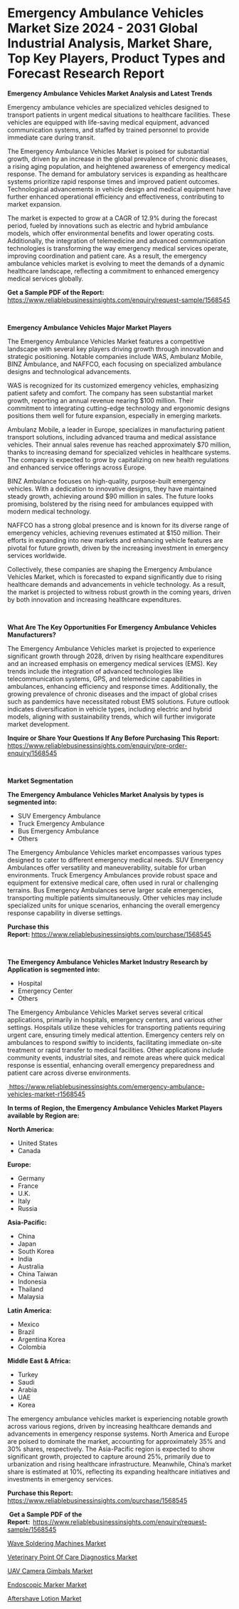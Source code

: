 <p><h1>Emergency Ambulance Vehicles Market Size 2024 - 2031 Global Industrial Analysis, Market Share, Top Key Players, Product Types and Forecast Research Report</h1></p><p><strong>Emergency Ambulance Vehicles Market Analysis and Latest Trends</strong></p>
<p><p>Emergency ambulance vehicles are specialized vehicles designed to transport patients in urgent medical situations to healthcare facilities. These vehicles are equipped with life-saving medical equipment, advanced communication systems, and staffed by trained personnel to provide immediate care during transit.</p><p>The Emergency Ambulance Vehicles Market is poised for substantial growth, driven by an increase in the global prevalence of chronic diseases, a rising aging population, and heightened awareness of emergency medical response. The demand for ambulatory services is expanding as healthcare systems prioritize rapid response times and improved patient outcomes. Technological advancements in vehicle design and medical equipment have further enhanced operational efficiency and effectiveness, contributing to market expansion.</p><p>The market is expected to grow at a CAGR of 12.9% during the forecast period, fueled by innovations such as electric and hybrid ambulance models, which offer environmental benefits and lower operating costs. Additionally, the integration of telemedicine and advanced communication technologies is transforming the way emergency medical services operate, improving coordination and patient care. As a result, the emergency ambulance vehicles market is evolving to meet the demands of a dynamic healthcare landscape, reflecting a commitment to enhanced emergency medical services globally.</p></p>
<p><strong>Get a Sample PDF of the Report:&nbsp;</strong> <a href="https://www.reliablebusinessinsights.com/enquiry/request-sample/1568545?utm_campaign=84&utm_medium=2&utm_source=Github&utm_content=ia&utm_term=29102024&utm_id=emergency-ambulance-vehicles">https://www.reliablebusinessinsights.com/enquiry/request-sample/1568545</a></p>
<p>&nbsp;</p>
<p><strong>Emergency Ambulance Vehicles Major Market Players</strong></p>
<p><p>The Emergency Ambulance Vehicles Market features a competitive landscape with several key players driving growth through innovation and strategic positioning. Notable companies include WAS, Ambulanz Mobile, BINZ Ambulance, and NAFFCO, each focusing on specialized ambulance designs and technological advancements.</p><p>WAS is recognized for its customized emergency vehicles, emphasizing patient safety and comfort. The company has seen substantial market growth, reporting an annual revenue nearing $100 million. Their commitment to integrating cutting-edge technology and ergonomic designs positions them well for future expansion, especially in emerging markets.</p><p>Ambulanz Mobile, a leader in Europe, specializes in manufacturing patient transport solutions, including advanced trauma and medical assistance vehicles. Their annual sales revenue has reached approximately $70 million, thanks to increasing demand for specialized vehicles in healthcare systems. The company is expected to grow by capitalizing on new health regulations and enhanced service offerings across Europe.</p><p>BINZ Ambulance focuses on high-quality, purpose-built emergency vehicles. With a dedication to innovative designs, they have maintained steady growth, achieving around $90 million in sales. The future looks promising, bolstered by the rising need for ambulances equipped with modern medical technology.</p><p>NAFFCO has a strong global presence and is known for its diverse range of emergency vehicles, achieving revenues estimated at $150 million. Their efforts in expanding into new markets and enhancing vehicle features are pivotal for future growth, driven by the increasing investment in emergency services worldwide.</p><p>Collectively, these companies are shaping the Emergency Ambulance Vehicles Market, which is forecasted to expand significantly due to rising healthcare demands and advancements in vehicle technology. As a result, the market is projected to witness robust growth in the coming years, driven by both innovation and increasing healthcare expenditures.</p></p>
<p>&nbsp;</p>
<p><strong>What Are The Key Opportunities For Emergency Ambulance Vehicles Manufacturers?</strong></p>
<p><p>The Emergency Ambulance Vehicles market is projected to experience significant growth through 2028, driven by rising healthcare expenditures and an increased emphasis on emergency medical services (EMS). Key trends include the integration of advanced technologies like telecommunication systems, GPS, and telemedicine capabilities in ambulances, enhancing efficiency and response times. Additionally, the growing prevalence of chronic diseases and the impact of global crises such as pandemics have necessitated robust EMS solutions. Future outlook indicates diversification in vehicle types, including electric and hybrid models, aligning with sustainability trends, which will further invigorate market development.</p></p>
<p><strong>Inquire or Share Your Questions If Any Before Purchasing This Report:</strong> <a href="https://www.reliablebusinessinsights.com/enquiry/pre-order-enquiry/1568545?utm_campaign=84&utm_medium=2&utm_source=Github&utm_content=ia&utm_term=29102024&utm_id=emergency-ambulance-vehicles">https://www.reliablebusinessinsights.com/enquiry/pre-order-enquiry/1568545</a></p>
<p>&nbsp;</p>
<p><strong>Market Segmentation</strong></p>
<p><strong>The Emergency Ambulance Vehicles Market Analysis by types is segmented into:</strong></p>
<p><ul><li>SUV Emergency Ambulance</li><li>Truck Emergency Ambulance</li><li>Bus Emergency Ambulance</li><li>Others</li></ul></p>
<p><p>The Emergency Ambulance Vehicles market encompasses various types designed to cater to different emergency medical needs. SUV Emergency Ambulances offer versatility and maneuverability, suitable for urban environments. Truck Emergency Ambulances provide robust space and equipment for extensive medical care, often used in rural or challenging terrains. Bus Emergency Ambulances serve larger scale emergencies, transporting multiple patients simultaneously. Other vehicles may include specialized units for unique scenarios, enhancing the overall emergency response capability in diverse settings.</p></p>
<p><strong>Purchase this Report:&nbsp;</strong><a href="https://www.reliablebusinessinsights.com/purchase/1568545?utm_campaign=84&utm_medium=2&utm_source=Github&utm_content=ia&utm_term=29102024&utm_id=emergency-ambulance-vehicles">https://www.reliablebusinessinsights.com/purchase/1568545</a></p>
<p>&nbsp;</p>
<p><strong>The Emergency Ambulance Vehicles Market Industry Research by Application is segmented into:</strong></p>
<p><ul><li>Hospital</li><li>Emergency Center</li><li>Others</li></ul></p>
<p><p>The Emergency Ambulance Vehicles Market serves several critical applications, primarily in hospitals, emergency centers, and various other settings. Hospitals utilize these vehicles for transporting patients requiring urgent care, ensuring timely medical attention. Emergency centers rely on ambulances to respond swiftly to incidents, facilitating immediate on-site treatment or rapid transfer to medical facilities. Other applications include community events, industrial sites, and remote areas where quick medical response is essential, enhancing overall emergency preparedness and patient care across diverse environments.</p></p>
<p><a href="https://www.reliablebusinessinsights.com/emergency-ambulance-vehicles-market-r1568545?utm_campaign=84&utm_medium=2&utm_source=Github&utm_content=ia&utm_term=29102024&utm_id=emergency-ambulance-vehicles">&nbsp;https://www.reliablebusinessinsights.com/emergency-ambulance-vehicles-market-r1568545</a></p>
<p><strong>In terms of Region, the Emergency Ambulance Vehicles Market Players available by Region are:</strong></p>
<p>
    <p> <strong> North America: </strong>
        <ul>
            <li>United States</li>
            <li>Canada</li>
        </ul>
        </p> 
    <p> <strong> Europe: </strong>
        <ul>
            <li>Germany</li>
            <li>France</li>
            <li>U.K.</li>
            <li>Italy</li>
            <li>Russia</li>
        </ul>
        </p> 
    <p> <strong> Asia-Pacific: </strong>
        <ul>
            <li>China</li>
            <li>Japan</li>
            <li>South Korea</li>
            <li>India</li>
            <li>Australia</li>
            <li>China Taiwan</li>
            <li>Indonesia</li>
            <li>Thailand</li>
            <li>Malaysia</li>
        </ul>
        </p> 
    <p> <strong> Latin America: </strong>
        <ul>
            <li>Mexico</li>
            <li>Brazil</li>
            <li>Argentina Korea</li>
            <li>Colombia</li>
        </ul>
        </p> 
    <p> <strong> Middle East & Africa: </strong>
        <ul>
            <li>Turkey</li>
            <li>Saudi</li>
            <li>Arabia</li>
            <li>UAE</li>
            <li>Korea</li>
        </ul>
    </p>
    </p>
<p><p>The emergency ambulance vehicles market is experiencing notable growth across various regions, driven by increasing healthcare demands and advancements in emergency response systems. North America and Europe are poised to dominate the market, accounting for approximately 35% and 30% shares, respectively. The Asia-Pacific region is expected to show significant growth, projected to capture around 25%, primarily due to urbanization and rising healthcare infrastructure. Meanwhile, China’s market share is estimated at 10%, reflecting its expanding healthcare initiatives and investments in emergency services.</p></p>
<p><strong>Purchase this Report: </strong><a href="https://www.reliablebusinessinsights.com/purchase/1568545?utm_campaign=84&utm_medium=2&utm_source=Github&utm_content=ia&utm_term=29102024&utm_id=emergency-ambulance-vehicles">https://www.reliablebusinessinsights.com/purchase/1568545</a></p>
<p>&nbsp;<strong>Get a Sample PDF of the Report:&nbsp;&nbsp;</strong><a href="https://www.reliablebusinessinsights.com/enquiry/request-sample/1568545?utm_campaign=84&utm_medium=2&utm_source=Github&utm_content=ia&utm_term=29102024&utm_id=emergency-ambulance-vehicles">https://www.reliablebusinessinsights.com/enquiry/request-sample/1568545</a></p>
<p><strong></strong></p>
<p><p><a href="https://github.com/fosters9adames/Market-Research-Report-List-1/blob/main/wave-soldering-machines-market.md?utm_campaign=84&utm_medium=2&utm_source=Github&utm_content=ia&utm_term=29102024&utm_id=emergency-ambulance-vehicles">Wave Soldering Machines Market</a></p><p><a href="https://www.linkedin.com/pulse/unveiling-market-trends-global-veterinary-point-care-diagnostics-veiae?utm_campaign=84&utm_medium=2&utm_source=Github&utm_content=ia&utm_term=29102024&utm_id=emergency-ambulance-vehicles">Veterinary Point Of Care Diagnostics Market</a></p><p><a href="https://issuu.com/reportprime-2/docs/uav-camera-gimbals-market-size-2030_2d8b8d98fdc4e4?utm_campaign=84&utm_medium=2&utm_source=Github&utm_content=ia&utm_term=29102024&utm_id=emergency-ambulance-vehicles">UAV Camera Gimbals Market</a></p><p><a href="https://www.linkedin.com/pulse/global-endoscopic-marker-market-pulse-trends-growth-analysis-qzbge?utm_campaign=84&utm_medium=2&utm_source=Github&utm_content=ia&utm_term=29102024&utm_id=emergency-ambulance-vehicles">Endoscopic Marker Market</a></p><p><a href="https://github.com/dowsegmspivadlk/Market-Research-Report-List-1/blob/main/aftershave-lotion-market.md?utm_campaign=84&utm_medium=2&utm_source=Github&utm_content=ia&utm_term=29102024&utm_id=emergency-ambulance-vehicles">Aftershave Lotion Market</a></p></p>